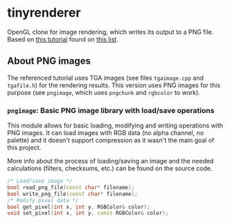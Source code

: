 # tinyrenderer

OpenGL clone for image rendering, which writes its output to a PNG file. Based on [this tutorial](https://github.com/ssloy/tinyrenderer/wiki) found on [this list](https://github.com/danistefanovic/build-your-own-x).

## About PNG images

The referenced tutorial uses TGA images (see files `tgaimage.cpp` and `tgafile.h`) for the rendering results. This version uses PNG images for this purpose (see `pngimage`, which uses `pngchunk` and `rgbcolor` to work).

### `pngimage`: Basic PNG image library with load/save operations

This module allows for basic loading, modifying and writing operations with PNG images. It can load images with RGB data (no alpha channel, no palette) and it doesn't support compression as it wasn't the main goal of this project.

More info about the process of loading/saving an image and the needed calculations (filters, checksums, etc.) can be found on the source code.

```C++
/* Load/save image */
bool read_png_file(const char* filename);
bool write_png_file(const char* filename);
/* Modify pixel data */
bool get_pixel(int x, int y, RGBColor& color);
void set_pixel(int x, int y, const RGBColor& color);
```

